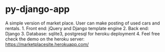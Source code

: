 # py-django-app
A simple version of market place. User can make posting of used cars and rentals.
    1. Front end: jQuery and Django template engine
    2. Back end: Django
    3. Database: sqlite3, postgresql for heroku deployment
    4. Feel free check the demo on the heroku server: https://marketplacesite.herokuapp.com/
